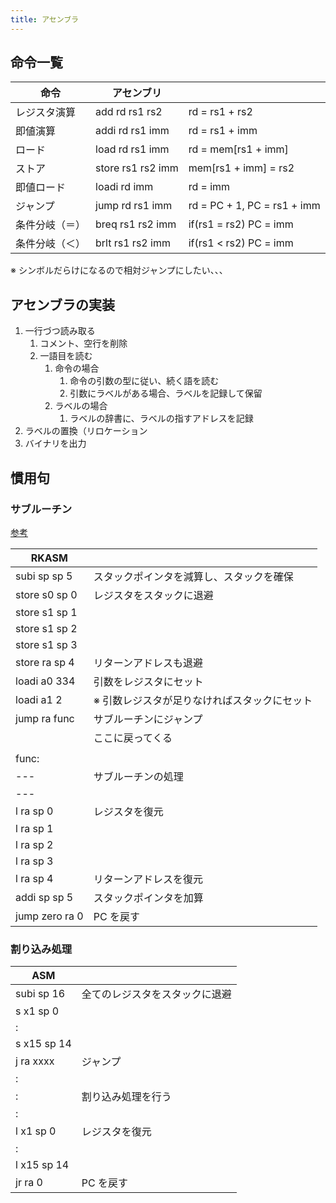 ```yaml
---
title: アセンブラ
---
```


## 命令一覧

| 命令           | アセンブリ        |                             |
| -------------- | ----------------- | --------------------------- |
| レジスタ演算   | add rd rs1 rs2    | rd = rs1 + rs2              |
| 即値演算       | addi rd rs1 imm   | rd = rs1 + imm              |
| ロード         | load rd rs1 imm   | rd = mem[rs1 + imm]         |
| ストア         | store rs1 rs2 imm | mem[rs1 + imm] = rs2        |
| 即値ロード     | loadi rd imm      | rd = imm                    |
| ジャンプ       | jump rd rs1 imm   | rd = PC + 1, PC = rs1 + imm |
| 条件分岐（＝） | breq rs1 rs2 imm  | if(rs1 = rs2) PC = imm      |
| 条件分岐（＜） | brlt rs1 rs2 imm  | if(rs1 < rs2) PC = imm      |

※ シンボルだらけになるので相対ジャンプにしたい、、、

## アセンブラの実装

1. 一行づつ読み取る
   1. コメント、空行を削除
   2. 一語目を読む
      1. 命令の場合
         1. 命令の引数の型に従い、続く語を読む
         2. 引数にラベルがある場合、ラベルを記録して保留
      2. ラベルの場合
         1. ラベルの辞書に、ラベルの指すアドレスを記録
2. ラベルの置換（リロケーション
3. バイナリを出力

## 慣用句

### サブルーチン

[参考](https://inst.eecs.berkeley.edu/~cs61c/resources/RISCV_Calling_Convention.pdf)

| RKASM          |                                              |
| -------------- | -------------------------------------------- |
| subi sp sp 5   | スタックポインタを減算し、スタックを確保     |
| store s0 sp 0  | レジスタをスタックに退避                     |
| store s1 sp 1  |                                              |
| store s1 sp 2  |                                              |
| store s1 sp 3  |                                              |
| store ra sp 4  | リターンアドレスも退避                       |
| loadi a0 334   | 引数をレジスタにセット                       |
| loadi a1 2     | ※ 引数レジスタが足りなければスタックにセット |
| jump ra func   | サブルーチンにジャンプ                       |
|                | ここに戻ってくる                             |
|                |                                              |
| func:          |                                              |
| ---            | サブルーチンの処理                           |
| ---            |                                              |
| l ra sp 0      | レジスタを復元                               |
| l ra sp 1      |                                              |
| l ra sp 2      |                                              |
| l ra sp 3      |                                              |
| l ra sp 4      | リターンアドレスを復元                       |
| addi sp sp 5   | スタックポインタを加算                       |
| jump zero ra 0 | PC を戻す                                    |

### 割り込み処理

| ASM         |                                |
| ----------- | ------------------------------ |
| subi sp 16  | 全てのレジスタをスタックに退避 |
| s x1 sp 0   |                                |
| :           |                                |
| s x15 sp 14 |                                |
| j ra xxxx   | ジャンプ                       |
| :           |                                |
| :           | 割り込み処理を行う             |
| :           |                                |
| l x1 sp 0   | レジスタを復元                 |
| :           |                                |
| l x15 sp 14 |                                |
| jr ra 0     | PC を戻す                      |
